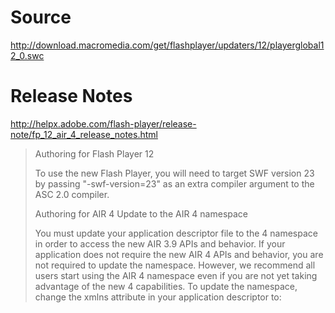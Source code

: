 Source
======

http://download.macromedia.com/get/flashplayer/updaters/12/playerglobal12_0.swc

Release Notes
=============

http://helpx.adobe.com/flash-player/release-note/fp_12_air_4_release_notes.html

> Authoring for Flash Player 12
> 
> To use the new Flash Player, you will need to target SWF version 23 by passing "-swf-version=23" as an extra compiler argument to the ASC 2.0 compiler.
> 
> Authoring for AIR 4 Update to the AIR 4 namespace
> 
> You must update your application descriptor file to the 4 namespace in order to access the new AIR 3.9 APIs and behavior. If your application does not require the new AIR 4 APIs and behavior, you are not required to update the namespace. However, we recommend all users start using the AIR 4 namespace even if you are not yet taking advantage of the new 4 capabilities. To update the namespace, change the xmlns attribute in your application descriptor to: <application xmlns="http://ns.adobe.com/air/application/4.0">
